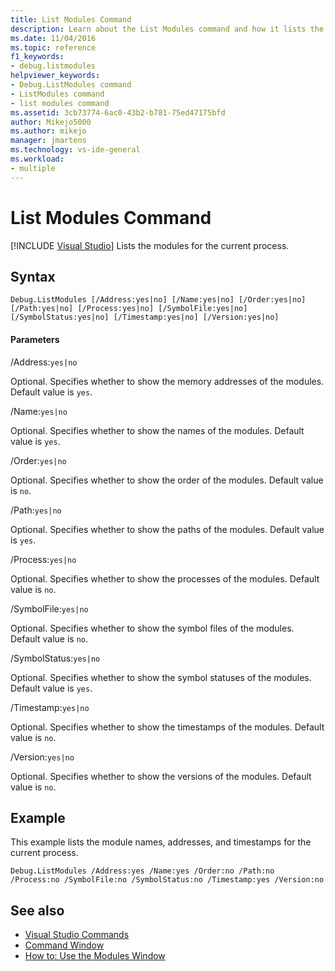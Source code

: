 ```yaml
---
title: List Modules Command
description: Learn about the List Modules command and how it lists the modules for the current process.
ms.date: 11/04/2016
ms.topic: reference
f1_keywords:
- debug.listmodules
helpviewer_keywords:
- Debug.ListModules command
- ListModules command
- list modules command
ms.assetid: 3cb73774-6ac0-43b2-b781-75ed47175bfd
author: Mikejo5000
ms.author: mikejo
manager: jmartens
ms.technology: vs-ide-general
ms.workload:
- multiple
---
```

# List Modules Command

 [!INCLUDE [Visual Studio](~/includes/applies-to-version/vs-windows-only.md)]
Lists the modules for the current process.

## Syntax

```
Debug.ListModules [/Address:yes|no] [/Name:yes|no] [/Order:yes|no]
[/Path:yes|no] [/Process:yes|no] [/SymbolFile:yes|no]
[/SymbolStatus:yes|no] [/Timestamp:yes|no] [/Version:yes|no]
```

#### Parameters
/Address:`yes|no`

Optional. Specifies whether to show the memory addresses of the modules. Default value is `yes`.

/Name:`yes|no`

Optional. Specifies whether to show the names of the modules. Default value is `yes`.

/Order:`yes|no`

Optional. Specifies whether to show the order of the modules. Default value is `no`.

/Path:`yes|no`

Optional. Specifies whether to show the paths of the modules. Default value is `yes`.

/Process:`yes|no`

Optional. Specifies whether to show the processes of the modules. Default value is `no`.

/SymbolFile:`yes|no`

Optional. Specifies whether to show the symbol files of the modules. Default value is `no`.

/SymbolStatus:`yes|no`

Optional. Specifies whether to show the symbol statuses of the modules. Default value is `yes`.

/Timestamp:`yes|no`

Optional. Specifies whether to show the timestamps of the modules. Default value is `no`.

/Version:`yes|no`

Optional. Specifies whether to show the versions of the modules. Default value is `no`.

## Example
This example lists the module names, addresses, and timestamps for the current process.

```
Debug.ListModules /Address:yes /Name:yes /Order:no /Path:no /Process:no /SymbolFile:no /SymbolStatus:no /Timestamp:yes /Version:no
```

## See also

- [Visual Studio Commands](../../ide/reference/visual-studio-commands.md)
- [Command Window](../../ide/reference/command-window.md)
- [How to: Use the Modules Window](../../debugger/how-to-use-the-modules-window.md)
